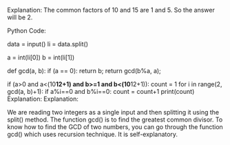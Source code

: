 Explanation: The common factors of 10 and 15 are 1 and 5. So the answer will be 2.

Python Code:

data  = input()
li = data.split()
  
a = int(li[0])
b = int(li[1])
  
def gcd(a, b):
    if (a == 0): 
        return b; 
    return gcd(b%a, a); 
  
if (a>0 and a<(10**12+1) and b>=1 and b<(10**12+1)):
    count = 1
    for i in range(2, gcd(a, b)+1):
        if a%i==0 and b%i==0:
            count = count+1
    print(count)
Explanation:
Explanation:

We are reading two integers as a single input and then splitting it using the split() method.
The function gcd() is to find the greatest common divisor.
To know how to find the GCD of two numbers, you can go through the function gcd() which uses recursion technique. It is self-explanatory.

